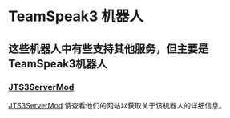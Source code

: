 # TeamSpeak3 机器人

## 这些机器人中有些支持其他服务，但主要是TeamSpeak3机器人

### [JTS3ServerMod](jts3servermod)

[JTS3ServerMod](https://www.stefan1200.de/forum/index.php?topic=2.0)
请查看他们的网站以获取关于该机器人的详细信息。 